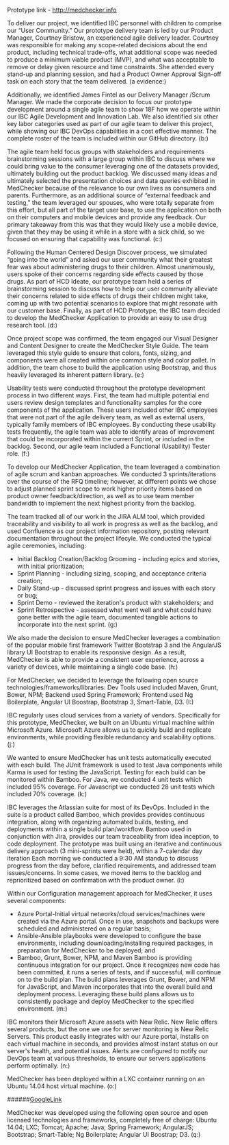 Prototype link - http://medchecker.info

To deliver our project, we identified IBC personnel with children to comprise our “User Community.”  Our prototype delivery team is led by our Product Manager, Courtney Bristow, an experienced agile delivery leader. Courtney was responsible for making any scope-related decisions about the end product, including technical trade-offs, what additional scope was needed to produce a minimum viable product (MVP), and what was acceptable to remove or delay given resource and time constraints. She attended every stand-up and planning session, and had a Product Owner Approval Sign-off task on each story that the team delivered. (a evidence:)

Additionally, we identified James Fintel as our Delivery Manager /Scrum Manager.   We made the corporate decision to focus our prototype development around a single agile team to show 18F how we operate within our IBC Agile Development and Innovation Lab.  We also identified six other key labor categories used as part of our agile team to deliver this project, while showing our IBC DevOps capabilities in a cost effective manner.  The complete roster of the team is included within our GitHub directory. (b:)

The agile team held focus groups with stakeholders and requirements brainstorming sessions with a large group within IBC to discuss where we could bring value to the consumer leveraging one of the datasets provided, ultimately building out the product backlog. We discussed many ideas and ultimately selected the presentation choices and data queries exhibited in MedChecker because of the relevance to our own lives as consumers and parents. Furthermore, as an additional source of “external feedback and testing,” the team leveraged our spouses, who were totally separate from this effort, but all part of the target user base, to use the application on both on their computers and mobile devices and provide any feedback. Our primary takeaway from this was that they would likely use a mobile device, given that they may be using it while in a store with a sick child, so we focused on ensuring that capability was functional. (c:)

Following the Human Centered Design Discover process, we simulated “going into the world” and asked our user community what their greatest fear was about administering drugs to their children.  Almost unanimously, users spoke of their concerns regarding side effects caused by those drugs.  As part of HCD Ideate, our prototype team held a series of brainstorming session to discuss how to help our user community alleviate their concerns related to side effects of drugs their children might take, coming up with two potential scenarios to explore that might resonate with our customer base.  Finally, as part of HCD Prototype, the IBC team decided to develop the MedChecker Application to provide an easy to use drug research tool. (d:)

Once project scope was confirmed, the team engaged our Visual Designer and Content Designer to create the MedChecker Style Guide. The team leveraged this style guide to ensure that colors, fonts, sizing, and components were all created within one common style and color pallet. In addition, the team chose to build the application using Bootstrap, and thus heavily leveraged its inherent pattern library. (e:)

Usability tests were conducted throughout the prototype development process in two different ways. First, the team had multiple potential end users review design templates and functionality samples for the core components of the application. These users included other IBC employees that were not part of the agile delivery team, as well as external users, typically family members of IBC employees. By conducting these usability tests frequently, the agile team was able to identify areas of improvement that could be incorporated within the current Sprint, or included in the backlog.
Second, our agile team included a Functional (Usability) Tester role. (f:)

To develop our MedChecker Application, the team leveraged a combination of agile scrum and kanban approaches. We conducted 3 sprints/iterations over the course of the RFQ timeline; however, at different points we chose to adjust planned sprint scope to work higher priority items based on product owner feedback/direction, as well as to use team member bandwidth to implement the next highest priority from the backlog. 

The team tracked all of our work in the JIRA ALM tool, which provided traceability and visibility to all work in progress as well as the backlog, and used Confluence as our project information repository, posting relevant documentation throughout the project lifecyle.  We conducted the typical agile ceremonies, including:
- Initial Backlog Creation/Backlog Grooming - including epics and stories, with initial prioritization;
- Sprint Planning - including sizing, scoping, and acceptance criteria creation;
- Daily Stand-up - discussed sprint progress and issues with each story or bug;
- Sprint Demo - reviewed the iteration's product with stakeholders; and
- Sprint Retrospective - assessed what went well and what could have gone better with the agile team, documented tangible actions to incorporate into the next sprint. (g:)

We also made the decision to ensure MedChecker leverages a combination of the popular mobile first framework Twitter Bootstrap 3 and the AngularJS library UI Bootstrap to enable its responsive design. As a result, MedChecker is able to provide a consistent user experience, across a variety of devices, while maintaining a single code base. (h:)

For MedChecker, we decided to leverage the following open source technologies/frameworks/libraries: Dev Tools used included Maven, Grunt, Bower, NPM; Backend used Spring Framework; Frontend used Ng Boilerplate, Angular UI Boostrap, Bootstrap 3, Smart-Table, D3. (I:)

IBC regularly uses cloud services from a variety of vendors. Specifically for this prototype, MedChecker, we built on an Ubuntu virtual machine within Microsoft Azure. Microsoft Azure allows us to quickly build and replicate environments, while providing flexible redundancy and scalability options. (j:)

We wanted to ensure MedChecker has unit tests automatically executed with each build. The JUnit framework is used to test Java components while Karma is used for testing the JavaScript. Testing for each build can be monitored within Bamboo. For Java, we conducted 4 unit tests which included 95% coverage.  For Javascript we conducted 28 unit tests which included 70% coverage. (k:)

IBC leverages the Atlassian suite for most of its DevOps. Included in the suite is a product called Bamboo, which provides provides continuous integration, along with organizing automated builds, testing, and deployments within a single build plan/workflow. Bamboo used in conjunction with Jira, provides our team traceability from idea inception, to code deployment. The prototype was built using an iterative and continuous delivery approach (3 mini-sprints were held), within a 7-calendar day iteration Each morning we conducted a 9:30 AM standup to discuss progress from the day before, clarified requirements, and addressed team issues/concerns.  In some cases, we moved items to the backlog and reprioritized based on confirmation with the product owner. (l:)

Within our Configuration management approach for MedChecker, it uses several components:
- Azure Portal-Initial virtual networks/cloud services/machines were created via the Azure portal. Once in use, snapshots and backups were scheduled and administered on a regular basis;
- Ansible-Ansible playbooks were developed to configure the base environments, including downloading/installing required packages, in preparation for MedChecker to be deployed; and
- Bamboo, Grunt, Bower, NPM, and Maven Bamboo is providing continuous integration for our project. Once it recognizes new code has been committed, it runs a series of tests, and if successful, will continue on to the build plan. The build plans leverages Grunt, Bower, and NPM for JavaScript, and Maven incorporates that into the overall build and deployment process. Leveraging these build plans allows us to consistently package and deploy MedChecker to the specified environment. (m:)

IBC monitors their Microsoft Azure assets with New Relic. New Relic offers several products, but the one we use for server monitoring is New Relic Servers. This product easily integrates with our Azure portal, installs on each virtual machine in seconds, and provides almost instant status on our server's health, and potential issues. Alerts are configured to notify our DevOps team at various thresholds, to ensure our servers applications perform optimally. (n:)

MedChecker has been deployed within a LXC container running on an Ubuntu 14.04 host virtual machine. (o:)

######[GoogleLink](www.google.com)

MedChecker was developed using the following open source and open licensed technologies and frameworks, completely free of charge: Ubuntu 14.04; LXC; Tomcat; Apache; Java; Spring Framework; AngularJS; Bootstrap; Smart-Table; Ng Boilerplate; Angular UI Boostrap; D3. (q:)


